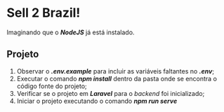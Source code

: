 # Sell 2 Brazil!

Imaginando que o ***NodeJS*** já está instalado.

## Projeto

 1. Observar o ***.env.example*** para incluir as variáveis faltantes no
    ***.env***;
 2. Executar o comando ***npm install*** dentro da pasta onde se encontra o código fonte do projeto;
 3. Verificar se o projeto em ***Laravel*** para o *backend* foi inicializado;
 4. Iniciar o projeto executando o comando ***npm run serve***